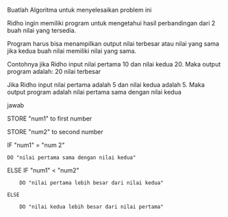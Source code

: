 Buatlah Algoritma untuk menyelesaikan problem ini

Ridho ingin memiliki program untuk mengetahui hasil perbandingan dari 2
buah nilai yang tersedia.

Program harus bisa menampilkan output nilai terbesar atau nilai yang sama
jika kedua buah nilai memiliki nilai yang sama.

Contohnya jika Ridho input nilai pertama 10 dan nilai kedua 20. Maka
output program adalah: 20 nilai terbesar

Jika Ridho input nilai pertama adalah 5 dan nilai kedua adalah 5. Maka
output program adalah nilai pertama sama dengan nilai kedua

jawab

STORE "num1" to first number

STORE "num2" to second number

IF "num1" = "num 2"

    DO "nilai pertama sama dengan nilai kedua"

ELSE IF "num1" < "num2"
    
        DO "nilai pertama lebih besar dari nilai kedua"

    ELSE

        DO "nilai kedua lebih besar dari nilai pertama"